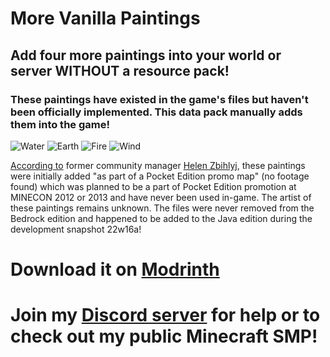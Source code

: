 # More Vanilla Paintings

## Add four more paintings into your world or server WITHOUT a resource pack!
### These paintings have existed in the game's files but haven't been officially implemented. This data pack manually adds them into the game!

![Water](https://staging-cdn-raw.modrinth.com/data/sAVr6PDZ/images/57ab47bf1c4aaddc72d2f37cd0ff7186e4c87f81.png)
![Earth](https://staging-cdn-raw.modrinth.com/data/sAVr6PDZ/images/1cc307f7a20e85778b8987294fee2646bc25b060.png)
![Fire](https://staging-cdn-raw.modrinth.com/data/sAVr6PDZ/images/deca45917873e9e50133ceba172a9c98dfe6a562.png)
![Wind](https://staging-cdn-raw.modrinth.com/data/sAVr6PDZ/images/3abbd2b3adfff23a67b8d6bbbc6801270d5e40a7.png)

[According to](https://old.reddit.com/r/Minecraft/comments/u8hpnx/thoughts_on_the_new_paintings/i5olue6/?context=3) former community manager [Helen Zbihlyj](https://minecraft.fandom.com/wiki/Helen_Zbihlyj), these paintings were initially added "as part of a Pocket Edition promo map" (no footage found) which was planned to be a part of Pocket Edition promotion at MINECON 2012 or 2013 and have never been used in-game. The artist of these paintings remains unknown.
The files were never removed from the Bedrock edition and happened to be added to the Java edition during the development snapshot 22w16a!

# **Download it on [Modrinth](https://modrinth.com/datapack/more-vanilla-paintings)**
# **Join my [Discord server](https://discord.gg/mPAbXsa) for help or to check out my public Minecraft SMP!**
